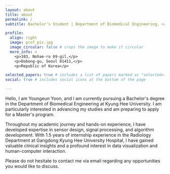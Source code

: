 ```yaml
---
layout: about
title: about
permalink: /
subtitle: Bachelor's Student | Department of Biomedical Engineering, <a href="https://www.khu.ac.kr/">Kyung Hee University</a>

profile:
  align: right
  image: prof_pic.jpg
  image_circular: false # crops the image to make it circular
  more_info: >
    <p>103, Nohae-ro 69-gil,</p>
    <p>Dobong-gu, Seoul 01411,</p>
    <p>Republic of Korea</p>

selected_papers: true # includes a list of papers marked as "selected={true}"
social: true # includes social icons at the bottom of the page

---
```


Hello, I am Youngeun Yoon, and I am currently pursuing a Bachelor's degree in the Department of Biomedical Engineering at Kyung Hee University. I am particularly interested in advancing my studies and am preparing to apply for a Master's program.

Throughout my academic journey and hands-on experience, I have developed expertise in sensor design, signal processing, and algorithm development. With 1.5 years of internship experience in the Radiology Department at Gangdong Kyung Hee University Hospital, I have gained valuable clinical insights and a profound interest in data visualization and human-computer interaction.

Please do not hesitate to contact me via email regarding any opportunities you would like to discuss.

